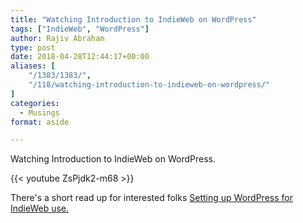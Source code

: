 ```yaml
---
title: "Watching Introduction to IndieWeb on WordPress"
tags: ["IndieWeb", "WordPress"]
author: Rajiv Abraham
type: post
date: 2018-04-28T12:44:17+00:00
aliases: [
    "/1383/1383/",
    "/118/watching-introduction-to-indieweb-on-wordpress/"
]
categories:
  - Musings
format: aside

---
```

Watching Introduction to IndieWeb on WordPress.

{{< youtube ZsPjdk2-m68 >}}

There's a short read up for interested folks <a href="http://boffosocko.com/2018/04/27/setting-up-wordpress-for-indieweb-use/" target="_blank" rel="noopener">Setting up WordPress for IndieWeb use.